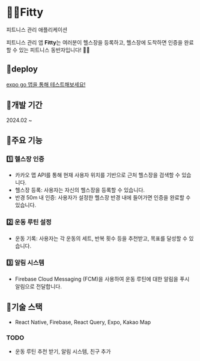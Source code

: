 # 🏋🏻Fitty

피트니스 관리 애플리케이션

피트니스 관리 앱 **Fitty**는 여러분이 헬스장을 등록하고, 헬스장에 도착하면 인증을 완료할 수 있는 피트니스 동반자입니다! 🏋️‍♂️

## 📍deploy

[expo go 앱을 통해 테스트해보세요!](https://expo.dev/preview/update?message=%E2%99%BB%EF%B8%8F%20refactor%3A%20%EC%99%84%EB%A3%8C%EB%82%A0%EC%A7%9C%20%EC%BA%98%EB%A6%B0%EB%8D%94%20%ED%91%9C%EC%8B%9C&updateRuntimeVersion=1.0.0&createdAt=2025-02-18T05%3A09%3A26.633Z&slug=exp&projectId=e425239e-3be5-45d8-8997-bd3611f46083&group=1182bce2-8182-4413-9c3d-b5672668bb6d)

## 📍**개발 기간**

2024.02 ~

## 📍**주요 기능**

### 1️⃣ **헬스장 인증**

- 카카오 맵 API를 통해 현재 사용자 위치를 기반으로 근처 헬스장을 검색할 수 있습니다.
- 헬스장 등록: 사용자는 자신의 헬스장을 등록할 수 있습니다.
- 반경 50m 내 인증: 사용자가 설정한 헬스장 반경 내에 들어가면 인증을 완료할 수 있습니다.

### 2️⃣ **운동 루틴 설정**

- 운동 기록: 사용자는 각 운동의 세트, 반복 횟수 등을 추천받고, 목표를 달성할 수 있습니다.

### 3️⃣ **알림 시스템**

- Firebase Cloud Messaging (FCM)을 사용하여 운동 루틴에 대한 알림을 푸시 알림으로 전달합니다.

## 📍**기술 스택**

- React Native, Firebase, React Query, Expo, Kakao Map

### TODO

- 운동 루틴 추천 받기, 알림 시스템, 친구 추가
